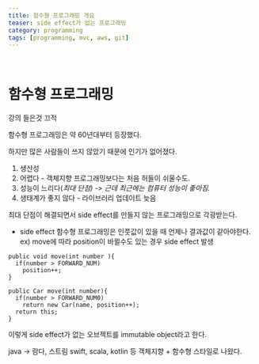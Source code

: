 ```yaml
---
title: 함수형 프로그래밍 개요
teaser: side effect가 없는 프로그래밍
category: programming
tags: [programming, mvc, aws, git]
---
```

<br/>

<h1>함수형 프로그래밍</h1>

강의 들은것 끄적

함수형 프로그래밍은 약 60년대부터 등장했다.

하지만 많은 사람들이 쓰지 않았기 때문에 인기가 없어졌다.

1. 생산성
2. 어렵다 - 객체지향 프로그래밍보다는 처음 허들이 쉬울수도.
3. 성능이 느리다(<dfn>최대 단점<dfn/>) -> 근데 최근에는 컴퓨터 성능이 좋아짐.
4. 생태계가 좋지 않다 - 라이브러리 업데이트 늦음

최대 단점이 해결되면서 side effect를 만들지 않는 프로그래밍으로 각광받는다.

* side effect
함수형 프로그래밍은 인풋값이 있을 때 언제나 결과값이 같아야한다.
ex) move에 따라 position이 바뀔수도 있는 경우 side effect 발생

~~~
public void move(int number ){
  if(number > FORWARD_NUM)
    position++;
}
~~~

~~~
public Car move(int number){
  if(number > FORWARD_NUM0)
    return new Car(name, position++);
  return this;
}
~~~

이렇게 side effect가 없는 오브젝트를 immutable object라고 한다.

java -> 람다, 스트림
swift, scala, kotlin 등 객체지향 + 함수형 스타일로 나왔다.
